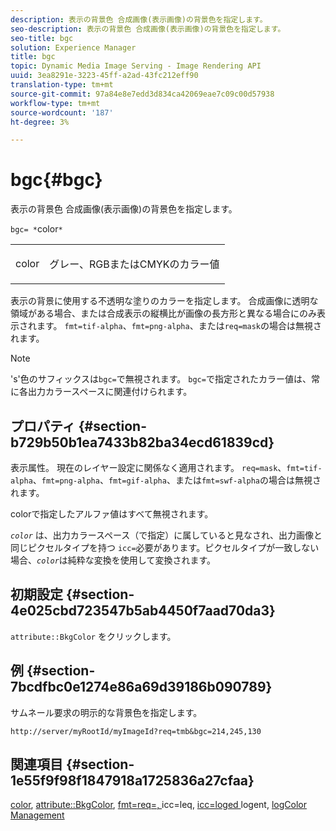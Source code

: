 ```yaml
---
description: 表示の背景色 合成画像(表示画像)の背景色を指定します。
seo-description: 表示の背景色 合成画像(表示画像)の背景色を指定します。
seo-title: bgc
solution: Experience Manager
title: bgc
topic: Dynamic Media Image Serving - Image Rendering API
uuid: 3ea8291e-3223-45ff-a2ad-43fc212eff90
translation-type: tm+mt
source-git-commit: 97a84e8e7edd3d834ca42069eae7c09c00d57938
workflow-type: tm+mt
source-wordcount: '187'
ht-degree: 3%

---
```



# bgc{#bgc}

表示の背景色 合成画像(表示画像)の背景色を指定します。

`bgc= *`color`*`

<table id="simpletable_998CF426296945FEA48D19E33B71A17E"> 
 <tr class="strow"> 
  <td class="stentry"> <p><span class="codeph"> <span class="varname"> color</span></span> </p> </td> 
  <td class="stentry"> <p>グレー、RGBまたはCMYKのカラー値 </p></td> 
 </tr> 
</table>

表示の背景に使用する不透明な塗りのカラーを指定します。 合成画像に透明な領域がある場合、または合成表示の縦横比が画像の長方形と異なる場合にのみ表示されます。 `fmt=tif-alpha`、`fmt=png-alpha`、または`req=mask`の場合は無視されます。

>[!NOTE]
>
>&#39;s&#39;色のサフィックスは`bgc=`で無視されます。 `bgc=`で指定されたカラー値は、常に各出力カラースペースに関連付けられます。

## プロパティ {#section-b729b50b1ea7433b82ba34ecd61839cd}

表示属性。 現在のレイヤー設定に関係なく適用されます。 `req=mask`、`fmt=tif-alpha`、`fmt=png-alpha`、`fmt=gif-alpha`、または`fmt=swf-alpha`の場合は無視されます。

colorで指定したアルファ値はすべて無視されます。

*`color`* は、出力カラースペース（で指定）に属していると見なされ、出力画像と同じピクセルタイプを持つ `icc=`必要があります。ピクセルタイプが一致しない場合、*`color`*&#x200B;は純粋な変換を使用して変換されます。

## 初期設定 {#section-4e025cbd723547b5ab4450f7aad70da3}

`attribute::BkgColor` をクリックします。

## 例 {#section-7bcdfbc0e1274e86a69d39186b090789}

サムネール要求の明示的な背景色を指定します。

`http://server/myRootId/myImageId?req=tmb&bgc=214,245,130`

## 関連項目 {#section-1e55f9f98f1847918a1725836a27cfaa}

[color](../../../../../is-api/http-ref/image-serving-api-ref/c-http-protocol-reference/c-data-types/r-is-http-color.md#reference-0fdb264a3aed4bd78451bb55311f6e93),  [attribute::BkgColor](../../../../../is-api/image-catalog/image-serving-api-ref/c-image-catalog-reference/c-attributes-reference/r-bkgcolor.md#reference-ed53106ee50442d7a2dd3e1f60e6f0f8),  [fmt=req=, ](../../../../../is-api/http-ref/image-serving-api-ref/c-http-protocol-reference/c-command-reference/r-is-http-fmt.md#reference-cdf10043423b45ba9fe15157fb3ae37a)icc=leq,  [icc=loged ](../../../../../is-api/http-ref/image-serving-api-ref/c-http-protocol-reference/c-command-reference/r-req/r-req.md#reference-907cdb4a97034db7ad94695f25552e76)logent,  [](../../../../../is-api/http-ref/image-serving-api-ref/c-http-protocol-reference/c-command-reference/r-icc.md#reference-182b5679e21e4df3b4d330535a5a7517) [logColor Management](../../../../../is-api/http-ref/image-serving-api-ref/c-http-protocol-reference/c-syntax-and-features/r-color-management.md#reference-c7e4a72d589145189f7e4bcb6b4544d7)
